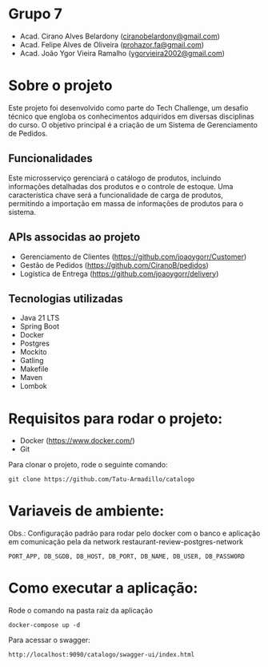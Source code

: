 # Grupo 7
- Acad. Cirano Alves Belardony (ciranobelardony@gmail.com)
- Acad. Felipe Alves de Oliveira (prohazor.fa@gmail.com)
- Acad. João Ygor Vieira Ramalho (ygorvieira2002@gmail.com)

# Sobre o projeto
Este projeto foi desenvolvido como parte do Tech Challenge, um desafio técnico que engloba os conhecimentos adquiridos em diversas disciplinas do curso. O objetivo principal é a criação de um Sistema de Gerenciamento de Pedidos.

## Funcionalidades
Este microsserviço gerenciará o catálogo de
produtos, incluindo informações detalhadas dos produtos e o controle de
estoque. Uma característica chave será a funcionalidade de carga de
produtos, permitindo a importação em massa de informações de produtos
para o sistema.

## APIs associdas ao projeto
- Gerenciamento de Clientes (https://github.com/joaoygorr/Customer)
- Gestão de Pedidos (https://github.com/CiranoB/pedidos)
- Logística de Entrega (https://github.com/joaoygorr/delivery)

## Tecnologias utilizadas
- Java 21 LTS
- Spring Boot
- Docker
- Postgres
- Mockito
- Gatling
- Makefile
- Maven
- Lombok

# Requisitos para rodar o projeto:
* Docker (https://www.docker.com/)
* Git

Para clonar o projeto, rode o seguinte comando:
```
git clone https://github.com/Tatu-Armadillo/catalogo
```

# Variaveis de ambiente:
Obs.: Configuração padrão para rodar pelo docker com o banco e aplicação em comunicação pela da network restaurant-review-postgres-network 
```
PORT_APP, DB_SGDB, DB_HOST, DB_PORT, DB_NAME, DB_USER, DB_PASSWORD
```

# Como executar a aplicação:
Rode o comando na pasta raíz da aplicação
```
docker-compose up -d
```

Para acessar o swagger:
```
http://localhost:9090/catalogo/swagger-ui/index.html
```
